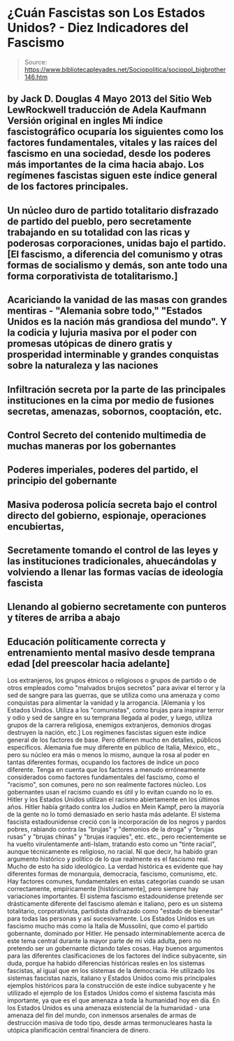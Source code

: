 # ¿Cuán Fascistas son Los Estados Unidos? - Diez Indicadores del Fascismo

> Source: https://www.bibliotecapleyades.net/Sociopolitica/sociopol_bigbrother146.htm

by Jack D. Douglas
4 Mayo 2013
del Sitio Web
LewRockwell
traducción de
Adela Kaufmann
Versión
original en ingles
Mi índice fascistográfico ocuparía los siguientes como los factores
fundamentales, vitales y las raíces del fascismo en una sociedad, desde los
poderes más importantes de la cima hacia abajo.
Los regímenes fascistas
siguen este índice general de los factores principales.
-
Un núcleo duro de partido totalitario disfrazado de partido del
pueblo, pero secretamente trabajando en su totalidad con las ricas y
poderosas corporaciones, unidas bajo el partido. [El fascismo, a diferencia
del comunismo y otras formas de socialismo y demás, son ante todo una
forma corporativista de totalitarismo.]
-
Acariciando la vanidad de las masas con grandes mentiras - "Alemania
sobre todo," "Estados Unidos es la nación más grandiosa del mundo". Y la
codicia y lujuria masiva por el poder con promesas utópicas de dinero gratis
y prosperidad interminable y grandes conquistas sobre la naturaleza y las
naciones
-
Infiltración secreta por la parte de las principales instituciones en
la cima por medio de fusiones secretas, amenazas, sobornos, cooptación, etc.
-
Control Secreto del contenido multimedia de muchas maneras por los
gobernantes
-
Poderes imperiales, poderes del partido, el principio del gobernante
-
Masiva poderosa policía secreta bajo el control directo del gobierno,
espionaje, operaciones encubiertas,
-
Secretamente tomando el control de las leyes y las instituciones
tradicionales, ahuecándolas y volviendo a llenar las formas vacías de
ideología fascista
-
Llenando al gobierno secretamente con punteros y títeres de arriba a
abajo
-
Educación políticamente correcta y entrenamiento mental masivo desde
temprana edad [del preescolar hacia adelante]
-
Los extranjeros, los grupos étnicos o religiosos o grupos de partido
o de otros empleados como "malvados brujos secretos" para avivar el terror y
la sed de sangre para las guerras, que se utiliza como una amenaza y como
conquistas para alimentar la vanidad y la arrogancia. [Alemania y los
Estados Unidos. Utiliza a los "comunistas", como brujas para inspirar terror
y odio y sed de sangre en su temprana llegada al poder, y luego, utiliza
grupos de la carrera religiosa, enemigos extranjeros, demonios drogas
destruyen la nación, etc.]
Los regímenes fascistas siguen este índice general de los factores de base.
Pero difieren mucho en
detalles, públicos específicos.
Alemania fue muy
diferente en público de Italia, México, etc., pero su núcleo era más o menos
lo mismo, aunque la rosa al poder en tantas diferentes formas, ocupando los
factores de índice un poco diferente.
Tenga en cuenta que los factores a menudo erróneamente considerados como
factores fundamentales del fascismo, como el "racismo", son comunes, pero no
son realmente factores núcleo.
Los gobernantes
usan el racismo cuando es útil y lo evitan cuando no lo es.
Hitler y los
Estados Unidos utilizan el racismo abiertamente en los últimos años.
Hitler
había gritado contra los Judíos en
Mein Kampf, pero
la mayoría de la gente no lo tomó demasiado en serio hasta más adelante.
El sistema fascista
estadounidense creció con la incorporación de los negros y pardos pobres,
rabiando contra las "brujas" y "demonios de la droga" y "brujas rusas" y "brujas
chinas" y "brujas iraquíes", etc. etc., pero recientemente se ha vuelto virulentamente
anti-Islam, tratando esto como un "tinte racial",
aunque técnicamente es religioso, no racial.
Ni que decir, ha habido gran argumento histórico y político de lo que
realmente es el fascismo real.
Mucho de esto ha sido
ideológico.
La verdad
histórica es evidente que hay diferentes formas de monarquía, democracia,
fascismo, comunismo, etc.
Hay factores
comunes, fundamentales en estas categorías cuando se usan correctamente,
empíricamente [históricamente], pero siempre hay variaciones importantes.
El sistema fascismo
estadounidense pretende ser drásticamente diferente del fascismo alemán e
italiano, pero es un sistema totalitario, corporativista, partidista
disfrazado como "estado de bienestar" para todas las personas y así
sucesivamente.
Los Estados Unidos es un fascismo mucho más como la Italia de Mussolini, que
como el partido gobernante, dominado por Hitler.
He pensado interminablemente acerca de este tema central durante la mayor
parte de mi vida adulta, pero no pretendo ser un gobernante dictando tales
cosas.
Hay buenos
argumentos para las diferentes clasificaciones de los factores del índice
subyacente, sin duda, porque ha habido diferencias históricas reales en los
sistemas fascistas, al igual que en los sistemas de la democracia.
He
utilizado los sistemas fascistas nazis, italiano y Estados Unidos como mis
principales ejemplos históricos para la construcción de este índice
subyacente y he utilizado el ejemplo de los Estados Unidos como el sistema
fascista más importante, ya que es el que amenaza a toda la humanidad hoy en
día.
En los Estados Unidos es una amenaza existencial de la humanidad - una
amenaza del fin del mundo, con inmensos arsenales de armas de destrucción
masiva de todo tipo, desde armas termonucleares hasta la utópica
planificación central financiera de dinero.
